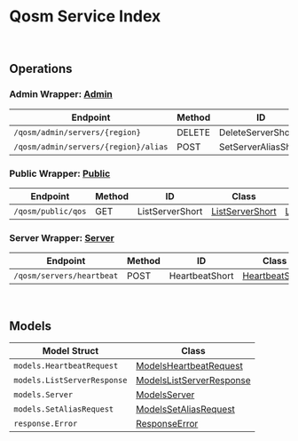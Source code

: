 # Qosm Service Index

&nbsp;

## Operations

### Admin Wrapper:  [Admin](../services-api/pkg/service/qosm/admin.go)
| Endpoint | Method | ID | Class | Wrapper |
|---|---|---|---|---|
| `/qosm/admin/servers/{region}` | DELETE | DeleteServerShort | [DeleteServerShort](../qosm-sdk/pkg/qosmclient/admin/admin_client.go) | [DeleteServerShort](../services-api/pkg/service/qosm/admin.go) |
| `/qosm/admin/servers/{region}/alias` | POST | SetServerAliasShort | [SetServerAliasShort](../qosm-sdk/pkg/qosmclient/admin/admin_client.go) | [SetServerAliasShort](../services-api/pkg/service/qosm/admin.go) |

### Public Wrapper:  [Public](../services-api/pkg/service/qosm/public.go)
| Endpoint | Method | ID | Class | Wrapper |
|---|---|---|---|---|
| `/qosm/public/qos` | GET | ListServerShort | [ListServerShort](../qosm-sdk/pkg/qosmclient/public/public_client.go) | [ListServerShort](../services-api/pkg/service/qosm/public.go) |

### Server Wrapper:  [Server](../services-api/pkg/service/qosm/server.go)
| Endpoint | Method | ID | Class | Wrapper |
|---|---|---|---|---|
| `/qosm/servers/heartbeat` | POST | HeartbeatShort | [HeartbeatShort](../qosm-sdk/pkg/qosmclient/server/server_client.go) | [HeartbeatShort](../services-api/pkg/service/qosm/server.go) |


&nbsp;  

## Models

| Model Struct | Class |
|---|---|
| `models.HeartbeatRequest` | [ModelsHeartbeatRequest ](../qosm-sdk/pkg/qosmclientmodels/models_heartbeat_request.go) |
| `models.ListServerResponse` | [ModelsListServerResponse ](../qosm-sdk/pkg/qosmclientmodels/models_list_server_response.go) |
| `models.Server` | [ModelsServer ](../qosm-sdk/pkg/qosmclientmodels/models_server.go) |
| `models.SetAliasRequest` | [ModelsSetAliasRequest ](../qosm-sdk/pkg/qosmclientmodels/models_set_alias_request.go) |
| `response.Error` | [ResponseError ](../qosm-sdk/pkg/qosmclientmodels/response_error.go) |
